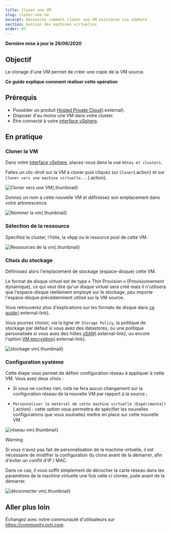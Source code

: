 ```yaml
---
title: Cloner une VM
slug: cloner-une-vm
excerpt: Découvrez comment cloner une VM existante via vSphere
section: Gestion des machines virtuelles
order: 07
---
```


**Dernière mise à jour le 29/06/2020**

## Objectif

Le clonage d'une VM permet de créer une copie de la VM source.

**Ce guide explique comment réaliser cette opération**

## Prérequis

- Posséder un produit [Hosted Private Cloud](https://www.ovhcloud.com/fr-ca/enterprise/products/hosted-private-cloud/){.external}.
- Disposer d'au moins une VM dans votre cluster.
- Être connecté à votre [interface vSphere](../connexion-interface-vsphere/).

## En pratique

### Cloner la VM

Dans votre [interface vSphere](../connexion-interface-vsphere/), placez-vous dans la vue `Hôtes et clusters`.

Faites un clic-droit sur la VM à cloner puis cliquez sur `Cloner`{.action} et sur `Cloner vers une machine virtuelle...`{.action}. 

![Cloner vers une VM](images/clonevm01.png){.thumbnail}

Donnez un nom à cette nouvelle VM et définissez son emplacement dans votre arborescence.

![Nommer la vm](images/clonevm02.png){.thumbnail}

### Sélection de la ressource

Spécifiez le cluster, l'hôte, la vApp ou le resource pool de cette VM.

![Ressources de la vm](images/clonevm03.png){.thumbnail}

### Choix du stockage

Définissez alors l'emplacement de stockage (espace-disque) cette VM. 

Le format de disque virtuel est de type « Thin Provision » (Provisionnement dynamique), ce qui veut dire qu'un disque virtuel sera créé mais il n'utilisera que l'espace-disque réellement employé sur le stockage, peu importe l'espace-disque précédemment utilisé sur la VM source.

Vous retrouverez plus d'explications sur les formats de disque dans [ce guide](../quel-format-de-disque-choisir/){.external-link}.

Vous pourrez choisir, via la ligne `VM Storage Policy`, la politique de stockage par défaut si vous avez des datastores, ou une politique personalisée si vous avez des hôtes [vSAN](../vmware-vsan/){.external-link}, ou encore l'option [VM encryption](../vm-encrypt/){.external-link}.

![stockage vm](images/clonevm04.png){.thumbnail}

### Configuration système

Cette étape vous permet de définir configuration réseau à appliquer à cette VM. Vous avez deux choix :

- Si vous ne cochez rien, cela ne fera aucun changement sur la configuration réseau de la nouvelle VM par rapport à la source ;

- `Personnaliser le matériel de cette machine virtuelle (Expérimental)`{.action} : cette option vous permettra de spécifier les nouvelles configurations que vous souhaitez mettre en place sur cette nouvelle VM.

![réseau vm](images/clonevm05.png){.thumbnail}

> [!warning]
>
> Si vous n'avez pas fait de personalisation de la machine virtuelle, il est nécessaire de modifier la configuration du clone avant de la démarrer, afin d'éviter un conflit d'IP / MAC. 
>
>Dans ce cas, il vous suffit simplement de décocher la carte réseau dans les paramètres de la machine virtuelle une fois celle ci clonée, juste avant de la démarrer.
>
>![déconnecter vm](images/clonevm06.png){.thumbnail}
>

## Aller plus loin

Échangez avec notre communauté d'utilisateurs sur <https://community.ovh.com>.
